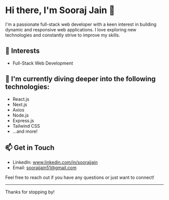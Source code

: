 # Hi there, I'm Sooraj Jain 👋

I'm a passionate full-stack web developer with a keen interest in building dynamic and responsive web applications.
I love exploring new technologies and constantly strive to improve my skills.

## 🌟 Interests
- Full-Stack Web Development

## 🌱 I'm currently diving deeper into the following technologies:
- React.js
- Next.js
- Axios
- Node.js 
- Express.js
- Tailwind CSS
- ...and more!

## 📫 Get in Touch
- LinkedIn: www.linkedin.com/in/soorajjain
- Email: soorajjain51@gmail.com

Feel free to reach out if you have any questions or just want to connect!

---

Thanks for stopping by!
